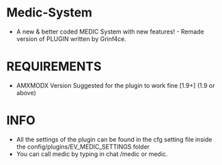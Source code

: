 # Medic-System
- A new & better coded MEDIC System with new features! - Remade version of PLUGIN written by Grinf4ce.

# REQUIREMENTS

- AMXMODX Version Suggested for the plugin to work fine [1.9+] (1.9 or above)

# INFO

- All the settings of the plugin can be found in the cfg setting file inside the config/plugins/EV_MEDIC_SETTINGS folder
- You can call medic by typing in chat /medic or medic.
